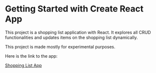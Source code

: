 # Getting Started with Create React App

This project is a shopping list application with React. It explores all CRUD functionalities and updates items on the shopping list dynamically.

This project is made mostly for experimental purposes.

Here is the link to the app:

[Shopping List App](https://mrgkshoppinglist.netlify.app)
